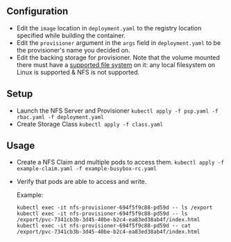 ## Configuration 

- Edit the `image` location in `deployment.yaml` to the registry location specified while building the container.
- Edit the `provisioner` argument in the `args` field in `deployment.yaml` to be the provisioner's name you decided on.
- Edit the backing storage for provisioner. Note that the volume mounted there must have a [supported file system](https://github.com/nfs-ganesha/nfs-ganesha/wiki/Fsalsupport#vfs) on it: any local filesystem on Linux is supported & NFS is not supported.

## Setup

- Launch the NFS Server and Provisioner `kubectl apply -f psp.yaml -f rbac.yaml -f deployment.yaml`
- Create Storage Class `kubectl apply -f class.yaml`

## Usage

- Create a NFS Claim and multiple pods to access them. `kubectl apply -f example-claim.yaml -f example-busybox-rc.yaml`

- Verify that pods are able to access and write. 
  
  Example:
  ```
  kubectl exec -it nfs-provisioner-694f5f9c88-pd59d -- ls /export
  kubectl exec -it nfs-provisioner-694f5f9c88-pd59d -- ls /export/pvc-7341cb3b-3d45-40be-b2c4-ea83ed38ab4f/index.html
  kubectl exec -it nfs-provisioner-694f5f9c88-pd59d -- cat /export/pvc-7341cb3b-3d45-40be-b2c4-ea83ed38ab4f/index.html
  ```

